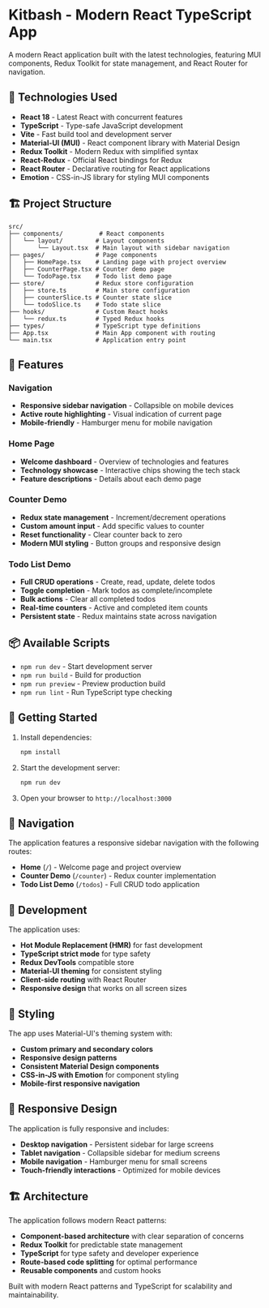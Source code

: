 # Kitbash - Modern React TypeScript App

A modern React application built with the latest technologies, featuring MUI components, Redux Toolkit for state management, and React Router for navigation.

## 🚀 Technologies Used

- **React 18** - Latest React with concurrent features
- **TypeScript** - Type-safe JavaScript development
- **Vite** - Fast build tool and development server
- **Material-UI (MUI)** - React component library with Material Design
- **Redux Toolkit** - Modern Redux with simplified syntax
- **React-Redux** - Official React bindings for Redux
- **React Router** - Declarative routing for React applications
- **Emotion** - CSS-in-JS library for styling MUI components

## 🏗️ Project Structure

```
src/
├── components/          # React components
│   └── layout/         # Layout components
│       └── Layout.tsx  # Main layout with sidebar navigation
├── pages/              # Page components
│   ├── HomePage.tsx    # Landing page with project overview
│   ├── CounterPage.tsx # Counter demo page
│   └── TodoPage.tsx    # Todo list demo page
├── store/              # Redux store configuration
│   ├── store.ts        # Main store configuration
│   ├── counterSlice.ts # Counter state slice
│   └── todoSlice.ts    # Todo state slice
├── hooks/              # Custom React hooks
│   └── redux.ts        # Typed Redux hooks
├── types/              # TypeScript type definitions
├── App.tsx             # Main App component with routing
└── main.tsx            # Application entry point
```

## 🎯 Features

### Navigation
- **Responsive sidebar navigation** - Collapsible on mobile devices
- **Active route highlighting** - Visual indication of current page
- **Mobile-friendly** - Hamburger menu for mobile navigation

### Home Page
- **Welcome dashboard** - Overview of technologies and features
- **Technology showcase** - Interactive chips showing the tech stack
- **Feature descriptions** - Details about each demo page

### Counter Demo
- **Redux state management** - Increment/decrement operations
- **Custom amount input** - Add specific values to counter
- **Reset functionality** - Clear counter back to zero
- **Modern MUI styling** - Button groups and responsive design

### Todo List Demo
- **Full CRUD operations** - Create, read, update, delete todos
- **Toggle completion** - Mark todos as complete/incomplete
- **Bulk actions** - Clear all completed todos
- **Real-time counters** - Active and completed item counts
- **Persistent state** - Redux maintains state across navigation

## 📦 Available Scripts

- `npm run dev` - Start development server
- `npm run build` - Build for production
- `npm run preview` - Preview production build
- `npm run lint` - Run TypeScript type checking

## 🚀 Getting Started

1. Install dependencies:
   ```bash
   npm install
   ```

2. Start the development server:
   ```bash
   npm run dev
   ```

3. Open your browser to `http://localhost:3000`

## 🧭 Navigation

The application features a responsive sidebar navigation with the following routes:

- **Home** (`/`) - Welcome page and project overview
- **Counter Demo** (`/counter`) - Redux counter implementation
- **Todo List Demo** (`/todos`) - Full CRUD todo application

## 🔧 Development

The application uses:
- **Hot Module Replacement (HMR)** for fast development
- **TypeScript strict mode** for type safety
- **Redux DevTools** compatible store
- **Material-UI theming** for consistent styling
- **Client-side routing** with React Router
- **Responsive design** that works on all screen sizes

## 🎨 Styling

The app uses Material-UI's theming system with:
- **Custom primary and secondary colors**
- **Responsive design patterns**
- **Consistent Material Design components**
- **CSS-in-JS with Emotion** for component styling
- **Mobile-first responsive navigation**

## 📱 Responsive Design

The application is fully responsive and includes:
- **Desktop navigation** - Persistent sidebar for large screens
- **Tablet navigation** - Collapsible sidebar for medium screens
- **Mobile navigation** - Hamburger menu for small screens
- **Touch-friendly interactions** - Optimized for mobile devices

## 🏗️ Architecture

The application follows modern React patterns:
- **Component-based architecture** with clear separation of concerns
- **Redux Toolkit** for predictable state management
- **TypeScript** for type safety and developer experience
- **Route-based code splitting** for optimal performance
- **Reusable components** and custom hooks

Built with modern React patterns and TypeScript for scalability and maintainability.
